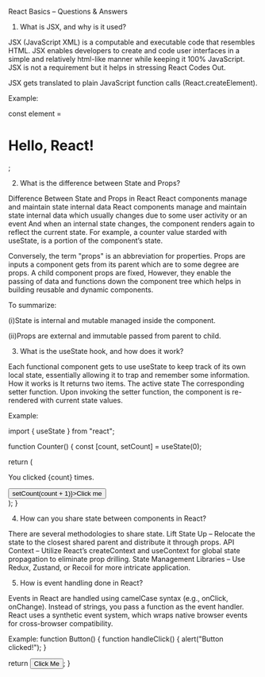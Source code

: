 React Basics – Questions & Answers

1. What is JSX, and why is it used?

JSX (JavaScript XML) is a computable and executable code that resembles HTML. JSX enables developers to create and code user interfaces in a simple and relatively html-like manner while keeping it 100% JavaScript. JSX is not a requirement but it helps in stressing React Codes Out.

JSX gets translated to plain JavaScript function calls (React.createElement).

Example:

const element = <h1>Hello, React!</h1>;

2. What is the difference between State and Props?

Difference Between State and Props in React React components manage and maintain state internal data React components manage and maintain state internal data which usually changes due to some user activity or an event And when an internal state changes, the component renders again to reflect the current state. For example, a counter value starded with useState, is a portion of the component’s state.

Conversely, the term "props" is an abbreviation for properties. Props are inputs a component gets from its parent which are to some degree are props. A child component props are fixed, However, they enable the passing of data and functions down the component tree which helps in building reusable and dynamic components.

To summarize:

(i)State is internal and mutable managed inside the component.

(ii)Props are external and immutable passed from parent to child.

3. What is the useState hook, and how does it work?

Each functional component gets to use useState to keep track of its own local state, essentially allowing it to trap and remember some information. How it works is It returns two items. The active state The corresponding setter function. Upon invoking the setter function, the component is re-rendered with current state values.

Example:

import { useState } from "react";

function Counter() {
const [count, setCount] = useState(0);

return (

<div>
<p>You clicked {count} times.</p>
<button onClick={() => setCount(count + 1)}>Click me</button>
</div>
);
}

4. How can you share state between components in React?

There are several methodologies to share state.
Lift State Up – Relocate the state to the closest shared parent and distribute it through props.
API Context – Utilize React’s createContext and useContext for global state propagation to eliminate prop drilling. State Management Libraries – Use Redux, Zustand, or Recoil for more intricate application.

5. How is event handling done in React?

Events in React are handled using camelCase syntax (e.g., onClick, onChange).
Instead of strings, you pass a function as the event handler.
React uses a synthetic event system, which wraps native browser events for cross-browser compatibility.

Example:
function Button() {
function handleClick() {
alert("Button clicked!");
}

return <button onClick={handleClick}>Click Me</button>;
}
